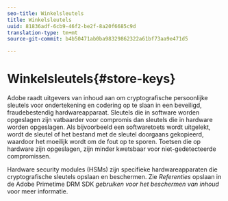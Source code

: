 ```yaml
---
seo-title: Winkelsleutels
title: Winkelsleutels
uuid: 81836adf-6cb9-46f2-be2f-8a20f6685c9d
translation-type: tm+mt
source-git-commit: b4b50471ab0ba98329862322a61bf73aa9e471d5

---
```



# Winkelsleutels{#store-keys}

Adobe raadt uitgevers van inhoud aan om cryptografische persoonlijke sleutels voor ondertekening en codering op te slaan in een beveiligd, fraudebestendig hardwareapparaat. Sleutels die in software worden opgeslagen zijn vatbaarder voor compromis dan sleutels die in hardware worden opgeslagen. Als bijvoorbeeld een softwaretoets wordt uitgelekt, wordt de sleutel of het bestand met de sleutel doorgaans gekopieerd, waardoor het moeilijk wordt om de fout op te sporen. Toetsen die op hardware zijn opgeslagen, zijn minder kwetsbaar voor niet-gedetecteerde compromissen.

Hardware security modules (HSMs) zijn specifieke hardwareapparaten die cryptografische sleutels opslaan en beschermen. Zie *Referenties* opslaan in de Adobe Primetime DRM SDK *gebruiken voor het beschermen van inhoud* voor meer informatie.
